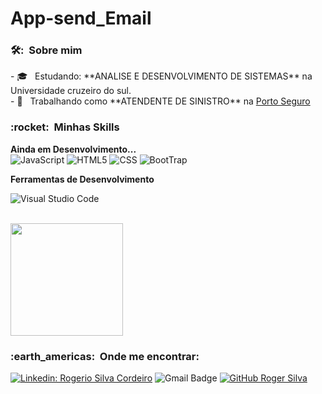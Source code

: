 # App-send_Email
<h3> 🛠️: &nbsp;Sobre mim </h3>
- 🎓 &nbsp; Estudando: **ANALISE E DESENVOLVIMENTO DE SISTEMAS** na Universidade cruzeiro do sul.<br/>
- 💼 &nbsp; Trabalhando como **ATENDENTE DE SINISTRO** na <a href="(https://www.linkedin.com/company/porto/mycompany/verification/)">Porto Seguro</a>

<h3> :rocket: &nbsp;Minhas Skills </h3>

**Ainda em Desenvolvimento...**<br/>
  ![JavaScript](https://img.shields.io/badge/-JavaScript-333333?style=flat&logo=javascript)
  ![HTML5](https://img.shields.io/badge/-HTML5-333333?style=flat&logo=HTML5)
  ![CSS](https://img.shields.io/badge/-CSS-333333?style=flat&logo=CSS3&logoColor=1572B6)
  ![BootTrap](https://img.shields.io/badge/-Bootstrap-333333?style=flat&logo=Bootstrap&logoColor=0000)

**Ferramentas de Desenvolvimento**

  ![Visual Studio Code](https://img.shields.io/badge/-Visual%20Studio%20Code-333333?style=flat&logo=visual-studio-code&logoColor=007ACC)
 

<br/>

<a href="https://github.com/Rogerkazuya">
  <img height="180em" src="https://github-readme-stats.vercel.app/api?username=Rogerkazuya&theme=dark&show_icons=true" />
</a>

<br/>

<h3> :earth_americas: &nbsp;Onde me encontrar: </h3> 

[![Linkedin: Rogerio Silva Cordeiro](https://img.shields.io/badge/-Rogerio-blue?style=flat-square&logo=Linkedin&logoColor=white&link=LINK-DO-SEU-LINKEDIN)](https://www.linkedin.com/in/rog%C3%A9rio-silva-cordeiro-354623198/)
![Gmail Badge](https://img.shields.io/badge/-roger.silva28@outlook.com-006bed?style=flat-square&logo=Outlook&logoColor=white&link=mailto:SEU-EMAIL)
[![GitHub Roger Silva]( https://img.shields.io/github/followers/Rogerkazuya?label=follow&style=social)](https://github.com/Rogerkazuya)


